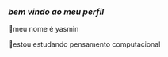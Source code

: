 ### _bem_ _vindo_ _ao_ _meu_ _perfil_

🌙meu nome é yasmin

🌙estou estudando pensamento computacional
